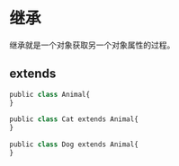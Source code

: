 # 继承

继承就是一个对象获取另一个对象属性的过程。

## extends

```python
public class Animal{
}
 
public class Cat extends Animal{
}
 
public class Dog extends Animal{
}
```
